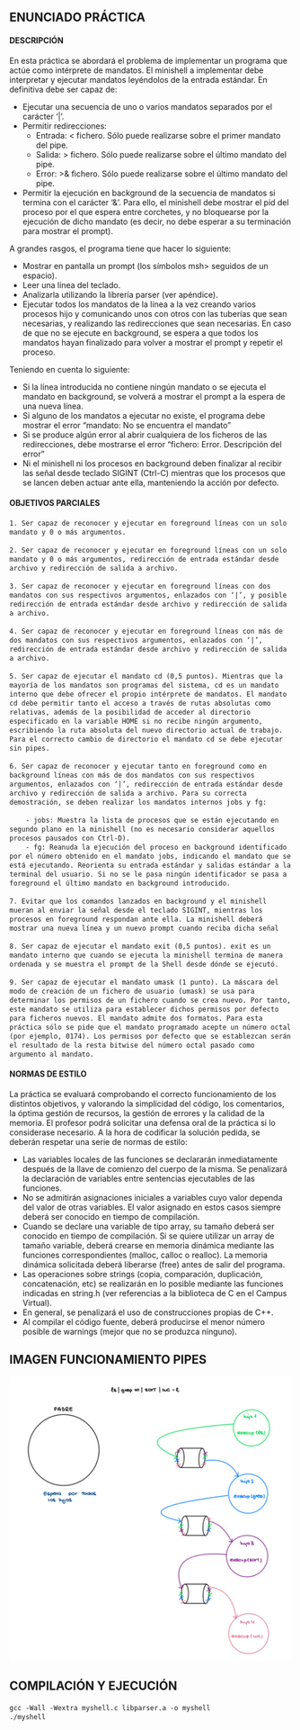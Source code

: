 
## ENUNCIADO PRÁCTICA
#### DESCRIPCIÓN

En esta práctica se abordará el problema de implementar un programa que actúe como intérprete de mandatos. El
minishell a implementar debe interpretar y ejecutar mandatos leyéndolos de la entrada estándar. En definitiva debe
ser capaz de:
- Ejecutar una secuencia de uno o varios mandatos separados por el carácter ‘|’.
- Permitir redirecciones:
    - Entrada: < fichero. Sólo puede realizarse sobre el primer mandato del pipe.
    - Salida: > fichero. Sólo puede realizarse sobre el último mandato del pipe.
    - Error: >& fichero. Sólo puede realizarse sobre el último mandato del pipe.
- Permitir la ejecución en background de la secuencia de mandatos si termina con el carácter ‘&’. Para ello, el minishell debe mostrar el pid del proceso por el que espera entre corchetes, y no bloquearse por la ejecución de dicho mandato (es decir, no debe esperar a su terminación para mostrar el prompt).

A grandes rasgos, el programa tiene que hacer lo siguiente:
- Mostrar en pantalla un prompt (los símbolos msh> seguidos de un espacio).
- Leer una línea del teclado.
- Analizarla utilizando la librería parser (ver apéndice).
- Ejecutar todos los mandatos de la línea a la vez creando varios procesos hijo y comunicando unos con otros con las tuberías que sean necesarias, y realizando las redirecciones que sean necesarias. En caso de que no se ejecute en background, se espera a que todos los mandatos hayan finalizado para volver a mostrar el prompt y repetir el proceso.

Teniendo en cuenta lo siguiente:
- Si la línea introducida no contiene ningún mandato o se ejecuta el mandato en background, se volverá a mostrar el prompt a la espera de una nueva línea.
- Si alguno de los mandatos a ejecutar no existe, el programa debe mostrar el error “mandato: No se encuentra el mandato”
- Si se produce algún error al abrir cualquiera de los ficheros de las redirecciones, debe mostrarse el error “fichero: Error. Descripción del error”
- Ni el minishell ni los procesos en background deben finalizar al recibir las señal desde teclado SIGINT (Ctrl-C) mientras que los procesos que se lancen deben actuar ante ella, manteniendo la acción por defecto.

#### OBJETIVOS PARCIALES

    1. Ser capaz de reconocer y ejecutar en foreground líneas con un solo mandato y 0 o más argumentos.

    2. Ser capaz de reconocer y ejecutar en foreground líneas con un solo mandato y 0 o más argumentos, redirección de entrada estándar desde archivo y redirección de salida a archivo.

    3. Ser capaz de reconocer y ejecutar en foreground líneas con dos mandatos con sus respectivos argumentos, enlazados con ‘|’, y posible redirección de entrada estándar desde archivo y redirección de salida a archivo.

    4. Ser capaz de reconocer y ejecutar en foreground líneas con más de dos mandatos con sus respectivos argumentos, enlazados con ‘|’, redirección de entrada estándar desde archivo y redirección de salida a archivo.

    5. Ser capaz de ejecutar el mandato cd (0,5 puntos). Mientras que la mayoría de los mandatos son programas del sistema, cd es un mandato interno que debe ofrecer el propio intérprete de mandatos. El mandato cd debe permitir tanto el acceso a través de rutas absolutas como relativas, además de la posibilidad de acceder al directorio especificado en la variable HOME si no recibe ningún argumento, escribiendo la ruta absoluta del nuevo directorio actual de trabajo. Para el correcto cambio de directorio el mandato cd se debe ejecutar sin pipes.

    6. Ser capaz de reconocer y ejecutar tanto en foreground como en background líneas con más de dos mandatos con sus respectivos argumentos, enlazados con ‘|’, redirección de entrada estándar desde archivo y redirección de salida a archivo. Para su correcta demostración, se deben realizar los mandatos internos jobs y fg:

        - jobs: Muestra la lista de procesos que se están ejecutando en segundo plano en la minishell (no es necesario considerar aquellos procesos pausados con Ctrl-D).
        - fg: Reanuda la ejecución del proceso en background identificado por el número obtenido en el mandato jobs, indicando el mandato que se está ejecutando. Reorienta su entrada estándar y salidas estándar a la terminal del usuario. Si no se le pasa ningún identificador se pasa a foreground el último mandato en background introducido.

    7. Evitar que los comandos lanzados en background y el minishell mueran al enviar la señal desde el teclado SIGINT, mientras los procesos en foreground respondan ante ella. La minishell deberá mostrar una nueva línea y un nuevo prompt cuando reciba dicha señal

    8. Ser capaz de ejecutar el mandato exit (0,5 puntos). exit es un mandato interno que cuando se ejecuta la minishell termina de manera ordenada y se muestra el prompt de la Shell desde dónde se ejecutó.

    9. Ser capaz de ejecutar el mandato umask (1 punto). La máscara del modo de creación de un fichero de usuario (umask) se usa para determinar los permisos de un fichero cuando se crea nuevo. Por tanto, este mandato se utiliza para establecer dichos permisos por defecto para ficheros nuevos. El mandato admite dos formatos. Para esta práctica sólo se pide que el mandato programado acepte un número octal (por ejemplo, 0174). Los permisos por defecto que se establezcan serán el resultado de la resta bitwise del número octal pasado como argumento al mandato.

#### NORMAS DE ESTILO
La práctica se evaluará comprobando el correcto funcionamiento de los distintos objetivos, y valorando la simplicidad
del código, los comentarios, la óptima gestión de recursos, la gestión de errores y la calidad de la memoria. El profesor
podrá solicitar una defensa oral de la práctica si lo considerase necesario.
A la hora de codificar la solución pedida, se deberán respetar una serie de normas de estilo:
- Las variables locales de las funciones se declararán inmediatamente después de la llave de comienzo del cuerpo de la misma. Se penalizará la declaración de variables entre sentencias ejecutables de las funciones.
- No se admitirán asignaciones iniciales a variables cuyo valor dependa del valor de otras variables. El valor asignado en estos casos siempre deberá ser conocido en tiempo de compilación.
- Cuando se declare una variable de tipo array, su tamaño deberá ser conocido en tiempo de compilación. Si se quiere utilizar un array de tamaño variable, deberá crearse en memoria dinámica mediante las funciones
correspondientes (malloc, calloc o realloc). La memoria dinámica solicitada deberá liberarse (free) antes de
salir del programa.
- Las operaciones sobre strings (copia, comparación, duplicación, concatenación, etc) se realizarán en lo posible mediante las funciones indicadas en string.h (ver referencias a la biblioteca de C en el Campus Virtual).
- En general, se penalizará el uso de construcciones propias de C++.
- Al compilar el código fuente, deberá producirse el menor número posible de warnings (mejor que no se produzca ninguno).

## IMAGEN FUNCIONAMIENTO PIPES
![Descripción de la imagen](imagen.png)

## COMPILACIÓN Y EJECUCIÓN

```
gcc -Wall -Wextra myshell.c libparser.a -o myshell
./myshell
```

